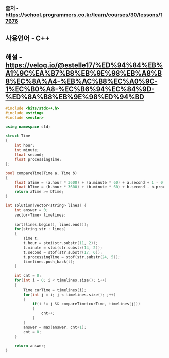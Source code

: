 ### 출처 - https://school.programmers.co.kr/learn/courses/30/lessons/17676
## 사용언어 - C++
## 해설 - https://velog.io/@estelle17/%ED%94%84%EB%A1%9C%EA%B7%B8%EB%9E%98%EB%A8%B8%EC%8A%A4-%EB%AC%B8%EC%A0%9C-1%EC%B0%A8-%EC%B6%94%EC%84%9D-%ED%8A%B8%EB%9E%98%ED%94%BD

```cpp
#include <bits/stdc++.h>
#include <string>
#include <vector>

using namespace std;

struct Time
{
    int hour;
    int minute;
    float second;
    float processingTime;
};

bool compareTime(Time a, Time b)
{
    float aTime = (a.hour * 3600) + (a.minute * 60) + a.second + 1 - 0.001f;
    float bTime = (b.hour * 3600) + (b.minute * 60) + b.second - b.processingTime + 0.001f;
    return aTime >= bTime;
}

int solution(vector<string> lines) {
    int answer = 0;
    vector<Time> timelines;
    
    sort(lines.begin(), lines.end());
    for(string str : lines)
    {
        Time t;
        t.hour = stoi(str.substr(11, 2));
        t.minute = stoi(str.substr(14, 2));
        t.second = stof(str.substr(17, 6));
        t.processingTime = stof(str.substr(24, 5));
        timelines.push_back(t);
    }
    
    int cnt = 0;
    for(int i = 0; i < timelines.size(); i++)
    {
        Time curTime = timelines[i];
        for(int j = i; j < timelines.size(); j++)
        {
            if(i != j && compareTime(curTime, timelines[j]))
            {
                cnt++;
            }
        }
        answer = max(answer, cnt+1);
        cnt = 0;
    }
    
    return answer;
}
```